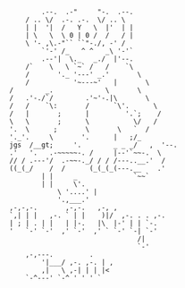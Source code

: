             .--.  .-"     "-.  .--.          
        / .. \/  .-. .-.  \/ .. \                
        | |  '|  /   Y   \  |'  | |        
        | \   \  \ 0 | 0 /  /   / |        
        \ '- ,\.-"`` ``"-./, -' /         
            `'-' /_   ^ ^   _\ '-'`          
            .--'|  \._   _./  |'--.          
        /`    \   \ `~` /   /    `\        
        /       '._ '---' _.'       \       
        /           '~---~'   |       \      
    /        _.             \       \     
    /   .'-./`/        .'~'-.|\       \    
    /   /    `\:       /      `\'.      \   
    /   |       ;      |         '.`;    /   
    \   \       ;      \           \/   /    
    '.  \      ;       \       \   `  /     
    '._'.     \       '.      |   ;/_     
    jgs  /__gt;     '.        _ _ _/   ,  '--. 
    .'   '.   .-~~~~~-. /     |--'`~~-.  \
    // / .---'/  .-~~-._/ / / /---..__.'  /
    ((_(_/    /  /      (_(_(_(---.__    .' 
            | |     _              `~~`   
            | |     \'.                   
                \ '....' |                   
                '.,___.'                    
    ,-,-,-.       ,-,-.   ,-, ,             
    `,| | |   ,-. ` | |    )|/  ,-. . . ,-. 
    | ; | . | |   | |-.   |\  |-' | | `-. 
    '   `-' `-'  ,' `-'  ,' ` `-' `-| `-' 
                                    /|     
                                    `-'     
        ,-,---.         .   
            '|___/ ,-. ,-. | , 
            ,|   \ ,-| | | |<  
        `-^---' `-^ ' ' ' ` 
                        